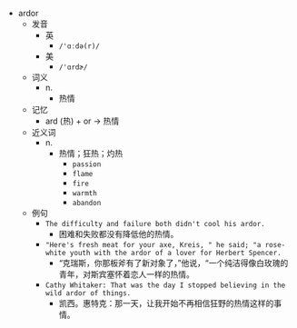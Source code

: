 - ardor
  - 发音
    - 英
      - `/'ɑːdə(r)/`
    - 美
      - `/'ɑrdɚ/`
  - 词义
    - n.
      - 热情
  - 记忆
    - ard (热) + or → 热情
  - 近义词
    - n.
      - 热情；狂热；灼热
        - `passion`
        - `flame`
        - `fire`
        - `warmth`
        - `abandon`
  - 例句
    - `The difficulty and failure both didn't cool his ardor.`
      - 困难和失败都没有降低他的热情。
    - `"Here's fresh meat for your axe, Kreis, " he said; "a rose-white youth with the ardor of a lover for Herbert Spencer.`
      - “克瑞斯，你那板斧有了新对象了，”他说，“一个纯洁得像白玫瑰的青年，对斯宾塞怀着恋人一样的热情。
    - `Cathy Whitaker: That was the day I stopped believing in the wild ardor of things.`
      - 凯西。惠特克：那一天，让我开始不再相信狂野的热情这样的事情。

